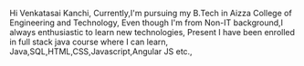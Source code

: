 Hi Venkatasai Kanchi,
Currently,I'm pursuing my B.Tech in Aizza College of Engineering and Technology,
Even though I'm from Non-IT background,I always enthusiastic to learn new technologies,
Present I have been enrolled in full stack java course where I can learn,
Java,SQL,HTML,CSS,Javascript,Angular JS etc.,
